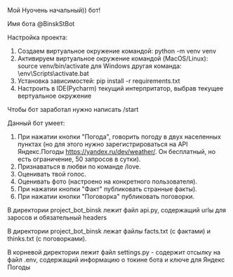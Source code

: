 Мой Нуочень начальный)) бот!  

Имя бота @BinskStBot

Настройка проекта:
1. Создаем виртуальное окружение командой:
    python -m venv venv
2. Активируем виртуальное окружение командой (MacOS/Linux):
    source venv/bin/activate
   для Windows другая команда:
    \env\Scripts\activate.bat
3. Установка зависимостей:
    pip install -r requirements.txt
4. Настроить в IDE(Pycharm) текущий интерпритатор, выбрав текущее вертуальное окружение

Чтобы бот заработал нужно написать /start

Данный бот умеет:
1. При нажатии кнопки "Погода", говорить погоду в двух населенных пунктах (но для этого нужно зарегистрироваться на API Яндекс.Погоды https://yandex.ru/dev/weather/. Он бесплатный, 
но есть ограничение, 50 запросов в сутки).
2. Признаваться в любви по команде /love.
3. Оценивать твой голос.
4. Оценивать фото (настроено на конкретного пользователя).
5. При нажатии кнопки "Факт" публиковать странные факты).
6. При нажатии кнопки "Поговорка" публиковать поговорки.

В директории project_bot_binsk лежит файл api.py, содержащий urlы для заросов и обязательный headers 

В директории project_bot_binsk лежат файлы facts.txt (с фактами) и thinks.txt (c поговорками).

В корневой директории лежит файл settings.py - содержит отсылку на файл .env, содержащий информацию о токине бота и ключе для Яндекс Погоды 